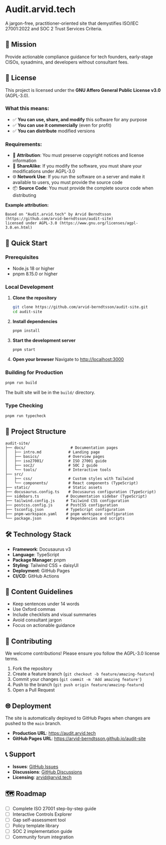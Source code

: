 # Audit.arvid.tech

A jargon-free, practitioner-oriented site that demystifies ISO/IEC 27001:2022 and SOC 2 Trust Services Criteria.

## 🎯 Mission

Provide actionable compliance guidance for tech founders, early-stage CISOs, sysadmins, and developers without consultant fees.

## 📄 License

This project is licensed under the **GNU Affero General Public License v3.0** (AGPL-3.0).

### What this means:
- ✅ **You can use, share, and modify** this software for any purpose
- ✅ **You can use it commercially** (even for profit)
- ✅ **You can distribute** modified versions

### Requirements:
- 🔗 **Attribution**: You must preserve copyright notices and license information
- 🔄 **ShareAlike**: If you modify the software, you must share your modifications under AGPL-3.0
- 🌐 **Network Use**: If you run the software on a server and make it available to users, you must provide the source code
- 📦 **Source Code**: You must provide the complete source code when distributing

**Example attribution:**
```
Based on "Audit.arvid.tech" by Arvid Berndtsson (https://github.com/arvid-berndtsson/audit-site) 
licensed under AGPL-3.0 (https://www.gnu.org/licenses/agpl-3.0.en.html)
```

## 🚀 Quick Start

### Prerequisites

- Node.js 18 or higher
- pnpm 8.15.0 or higher

### Local Development

1. **Clone the repository**
   ```bash
   git clone https://github.com/arvid-berndtsson/audit-site.git
   cd audit-site
   ```

2. **Install dependencies**
   ```bash
   pnpm install
   ```

3. **Start the development server**
   ```bash
   pnpm start
   ```

4. **Open your browser**
   Navigate to [http://localhost:3000](http://localhost:3000)

### Building for Production

```bash
pnpm run build
```

The built site will be in the `build/` directory.

### Type Checking

```bash
pnpm run typecheck
```

## 📁 Project Structure

```
audit-site/
├── docs/                    # Documentation pages
│   ├── intro.md            # Landing page
│   ├── basics/             # Overview pages
│   ├── iso27001/           # ISO 27001 guide
│   ├── soc2/               # SOC 2 guide
│   └── tools/              # Interactive tools
├── src/
│   ├── css/                # Custom styles with Tailwind
│   └── components/         # React components (TypeScript)
├── static/                 # Static assets
├── docusaurus.config.ts    # Docusaurus configuration (TypeScript)
├── sidebars.ts            # Documentation sidebar (TypeScript)
├── tailwind.config.js     # Tailwind CSS configuration
├── postcss.config.js      # PostCSS configuration
├── tsconfig.json          # TypeScript configuration
├── pnpm-workspace.yaml    # pnpm workspace configuration
└── package.json           # Dependencies and scripts
```

## 🛠️ Technology Stack

- **Framework**: Docusaurus v3
- **Language**: TypeScript
- **Package Manager**: pnpm
- **Styling**: Tailwind CSS + daisyUI
- **Deployment**: GitHub Pages
- **CI/CD**: GitHub Actions

## 📝 Content Guidelines

- Keep sentences under 14 words
- Use Oxford commas
- Include checklists and visual summaries
- Avoid consultant jargon
- Focus on actionable guidance

## 🤝 Contributing

We welcome contributions! Please ensure you follow the AGPL-3.0 license terms.

1. Fork the repository
2. Create a feature branch (`git checkout -b feature/amazing-feature`)
3. Commit your changes (`git commit -m 'Add amazing feature'`)
4. Push to the branch (`git push origin feature/amazing-feature`)
5. Open a Pull Request

## 🌐 Deployment

The site is automatically deployed to GitHub Pages when changes are pushed to the `main` branch.

- **Production URL**: https://audit.arvid.tech
- **GitHub Pages URL**: https://arvid-berndtsson.github.io/audit-site

## 📞 Support

- **Issues**: [GitHub Issues](https://github.com/arvid-berndtsson/audit-site/issues)
- **Discussions**: [GitHub Discussions](https://github.com/arvid-berndtsson/audit-site/discussions)
- **Licensing**: arvid@arvid.tech

## 🗺️ Roadmap

- [ ] Complete ISO 27001 step-by-step guide
- [ ] Interactive Controls Explorer
- [ ] Gap self-assessment tool
- [ ] Policy template library
- [ ] SOC 2 implementation guide
- [ ] Community forum integration 